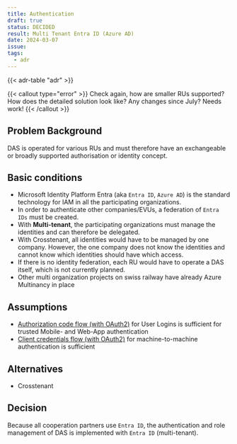 ```yaml
---
title: Authentication
draft: true
status: DECIDED
result: Multi Tenant Entra ID (Azure AD)
date: 2024-03-07
issue: 
tags:
  - adr
---
```


{{< adr-table "adr" >}}

{{< callout type="error" >}}
Check again, how are smaller RUs supported? How does the detailed solution look like? Any changes since July? Needs work!
{{< /callout >}}

## Problem Background
DAS is operated for various RUs and must therefore have an exchangeable or broadly supported authorisation or identity concept.

## Basic conditions
* Microsoft Identity Platform Entra (aka `Entra ID`, `Azure AD`) is the standard technology for IAM in all the participating organizations.
* In order to authenticate other companies/EVUs, a federation of `Entra IDs` must be created.
* With **Multi-tenant**, the participating organizations must manage the identities and can therefore be delegated.
* With Crosstenant, all identities would have to be managed by one company. However, the one company does not know the identities and cannot know which identities should have which access.
* If there is no identity federation, each RU would have to operate a DAS itself, which is not currently planned.
* Other multi organization projects on swiss railway have already Azure Multinancy in place


## Assumptions
* [Authorization code flow (with OAuth2)](https://learn.microsoft.com/en-us/entra/identity-platform/v2-oauth2-auth-code-flow) for User Logins is sufficient for trusted Mobile- and Web-App authentication
* [Client credentials flow (with OAuth2)](https://learn.microsoft.com/en-us/entra/identity-platform/v2-oauth2-client-creds-grant-flow) for machine-to-machine authentication is sufficient

## Alternatives
* Crosstenant

## Decision
Because all cooperation partners use `Entra ID`, the authentication and role management of DAS is implemented with `Entra ID` (multi-tenant).
